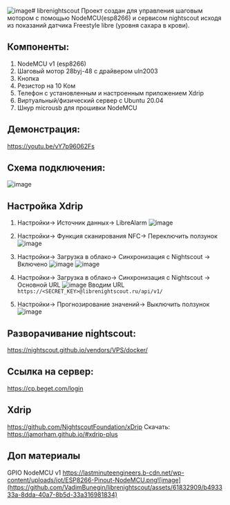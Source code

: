 ![image](https://github.com/VadimBunegin/librenightscout/assets/61832909/1f027e8e-6bdb-477a-bc60-e45649b66c6e)# librenightscout
Проект создан для управления шаговым мотором с помощью NodeMCU(esp8266) и сервисом nightscout исходя из показаний датчика Freestyle libre (уровня сахара в крови). 


## Компоненты: 
1) NodeMCU v1 (esp8266)
2) Шаговый мотор 28byj-48 с драйвером uln2003
3) Кнопка
4) Резистор на 10 Ком
5) Телефон с установленным и настроенным приложением Xdrip
6) Виртуальный/физический сервер с Ubuntu 20.04
7) Шнур microusb для прошивки NodeMCU


## Демонстрация:
https://youtu.be/vY7p96062Fs


## Схема подключения:
![image](https://github.com/VadimBunegin/librenightscout/assets/61832909/3cad3e4a-550d-4fe1-87a6-9dffb6b31b0f)



## Настройка Xdrip
1) Настройки-> Источник данных-> LibreAlarm
   ![image](https://github.com/VadimBunegin/librenightscout/assets/61832909/354fc14d-5733-4b45-acca-95b9b50875ad)
   
3) Настройки-> Функция сканирования NFC-> Переключить ползунок
   ![image](https://github.com/VadimBunegin/librenightscout/assets/61832909/d4082d88-2cf6-4237-84c8-463fa8df23ec)
   
5) Настройки-> Загрузка в облако-> Синхронизация с Nightscout -> Включено
   ![image](https://github.com/VadimBunegin/librenightscout/assets/61832909/f1f2d398-fa52-4c3c-bb92-5ec22ea29f13)
   ![image](https://github.com/VadimBunegin/librenightscout/assets/61832909/432ff23d-4b9d-4718-86f3-54bbc2215b77)
   
7) Настройки-> Загрузка в облако-> Синхронизация с Nightscout -> Основной URL
   ![image](https://github.com/VadimBunegin/librenightscout/assets/61832909/47adb7ac-0f85-4fd3-908b-07f2e8ecf467)
   Вводим URL
   ``` https://<SECRET_KEY>@librenightscout.ru/api/v1/ ```
   
 9) Настройки-> Прогнозирование значений-> Выключить ползунок
    ![image](https://github.com/VadimBunegin/librenightscout/assets/61832909/52fd7fa4-08ec-4e00-9b13-f94579cdb86f)



## Разворачивание nightscout: 
https://nightscout.github.io/vendors/VPS/docker/


## Ссылка на сервер:
https://cp.beget.com/login

## Xdrip
https://github.com/NightscoutFoundation/xDrip
Скачать: https://jamorham.github.io/#xdrip-plus

## Доп материалы
GPIO NodeMCU v1
https://lastminuteengineers.b-cdn.net/wp-content/uploads/iot/ESP8266-Pinout-NodeMCU.png![image](https://github.com/VadimBunegin/librenightscout/assets/61832909/b493333a-8dda-40a7-8b5d-33a316981834)





